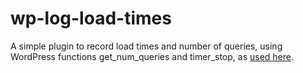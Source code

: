 wp-log-load-times
============

A simple plugin to record load times and number of queries, using WordPress functions get_num_queries and timer_stop, as [used here](https://github.com/tlongren/html5press/blob/master/footer.php#L32).